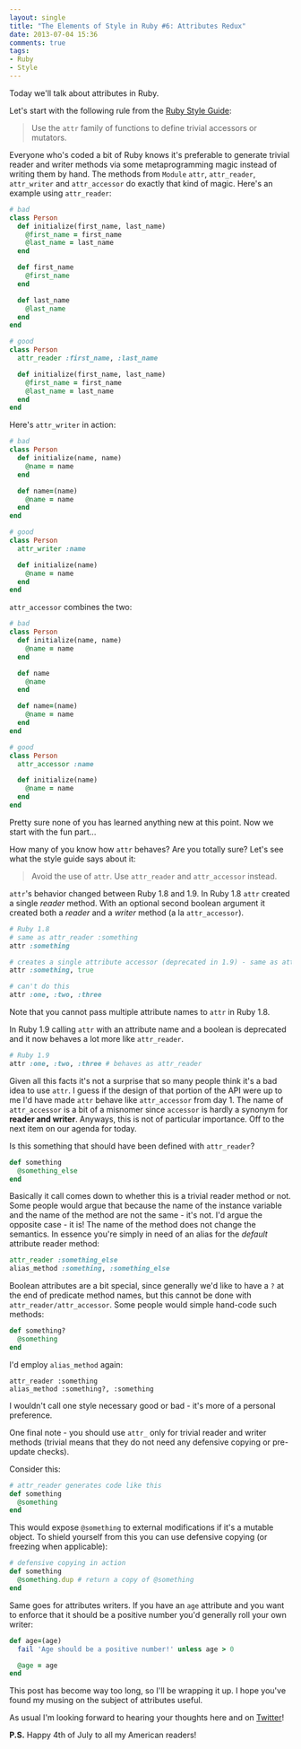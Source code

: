 ```yaml
---
layout: single
title: "The Elements of Style in Ruby #6: Attributes Redux"
date: 2013-07-04 15:36
comments: true
tags:
- Ruby
- Style
---
```


Today we'll talk about attributes in Ruby.

Let's start with the following rule from the
[Ruby Style Guide](https://github.com/rubocop-hq/ruby-style-guide):

> Use the `attr` family of functions to define trivial accessors or mutators.

Everyone who's coded a bit of Ruby knows it's preferable to generate
trivial reader and writer methods via some metaprogramming magic
instead of writing them by hand. The methods from `Module` `attr`,
`attr_reader`, `attr_writer` and `attr_accessor` do exactly that kind
of magic. Here's an example using `attr_reader`:

``` ruby
# bad
class Person
  def initialize(first_name, last_name)
    @first_name = first_name
    @last_name = last_name
  end

  def first_name
    @first_name
  end

  def last_name
    @last_name
  end
end

# good
class Person
  attr_reader :first_name, :last_name

  def initialize(first_name, last_name)
    @first_name = first_name
    @last_name = last_name
  end
end
```

Here's `attr_writer` in action:

``` ruby
# bad
class Person
  def initialize(name, name)
    @name = name
  end

  def name=(name)
    @name = name
  end
end

# good
class Person
  attr_writer :name

  def initialize(name)
    @name = name
  end
end
```

`attr_accessor` combines the two:

``` ruby
# bad
class Person
  def initialize(name, name)
    @name = name
  end

  def name
    @name
  end

  def name=(name)
    @name = name
  end
end

# good
class Person
  attr_accessor :name

  def initialize(name)
    @name = name
  end
end
```

Pretty sure none of you has learned anything new at this point. Now we start with the fun part...

How many of you know how `attr` behaves? Are you totally sure? Let's
see what the style guide says about it:

> Avoid the use of `attr`. Use `attr_reader` and `attr_accessor` instead.

`attr`'s behavior changed between Ruby 1.8 and 1.9. In Ruby 1.8 `attr`
created a single _reader_ method. With an optional second boolean argument it
created both a _reader_ and a _writer_ method (a la `attr_accessor`).

``` ruby
# Ruby 1.8
# same as attr_reader :something
attr :something

# creates a single attribute accessor (deprecated in 1.9) - same as attr_accessor :something
attr :something, true

# can't do this
attr :one, :two, :three
```

Note that you cannot pass multiple attribute names to `attr` in Ruby 1.8.

In Ruby 1.9 calling `attr` with an attribute name and a boolean is
deprecated and it now behaves a lot more like `attr_reader`.

``` ruby
# Ruby 1.9
attr :one, :two, :three # behaves as attr_reader
```

Given all this facts it's not a surprise that so many people think
it's a bad idea to use `attr`. I guess if the design of that portion
of the API were up to me I'd have made `attr` behave like
`attr_accessor` from day 1. The name of `attr_accessor` is a bit of a
misnomer since `accessor` is hardly a synonym for **reader and
writer**. Anyways, this is not of particular importance. Off to the
next item on our agenda for today.

Is this something that should have been defined with `attr_reader`?

``` ruby
def something
  @something_else
end
```

Basically it call comes down to whether this is a trivial reader method or not.
Some people would argue that because the name of the instance variable
and the name of the method are not the same - it's not. I'd argue the
opposite case - it is! The name of the method does not change the
semantics. In essence you're simply in need of an alias for the
_default_ attribute reader method:

``` ruby
attr_reader :something_else
alias_method :something, :something_else
```

Boolean attributes are a bit special, since generally we'd like to
have a `?` at the end of predicate method names, but this cannot be done with
`attr_reader/attr_accessor`. Some people would simple hand-code such
methods:

``` ruby
def something?
  @something
end
```

I'd employ `alias_method` again:

```
attr_reader :something
alias_method :something?, :something
```

I wouldn't call one style necessary good or bad - it's more of a personal preference.

One final note - you should use `attr_` only for trivial reader and writer methods (trivial means that
they do not need any defensive copying or pre-update checks).

Consider this:

``` ruby
# attr_reader generates code like this
def something
  @something
end
```

This would expose `@something` to external modifications if it's a
mutable object. To shield yourself from this you can use defensive
copying (or freezing when applicable):

``` ruby
# defensive copying in action
def something
  @something.dup # return a copy of @something
end
```

Same goes for attributes writers. If you have an `age` attribute and you
want to enforce that it should be a positive number you'd generally roll your
own writer:

``` ruby
def age=(age)
  fail 'Age should be a positive number!' unless age > 0

  @age = age
end
```

This post has become way too long, so I'll be wrapping it up. I hope
you've found my musing on the subject of attributes useful.

As usual I'm looking forward to hearing your thoughts here and on
[Twitter](http://twitter.com/bbatsov)!

**P.S.** Happy 4th of July to all my American readers!

